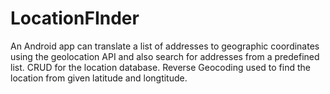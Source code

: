 # LocationFInder
An Android app can translate a list of addresses to geographic coordinates using the geolocation API and also search for addresses from a predefined list.
CRUD for the location database. Reverse Geocoding used to find the location from given latitude and longtitude.
